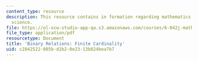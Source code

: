 ```yaml
---
content_type: resource
description: This resource contains in formation regarding mathematics for computer
  science.
file: https://ol-ocw-studio-app-qa.s3.amazonaws.com/courses/6-042j-mathematics-for-computer-science-spring-2015/c2842522085bd2b20e2313b824bea7b7_MIT6_042JS16_FiniteCardi.pdf
file_type: application/pdf
resourcetype: Document
title: 'Binary Relations: Finite Cardinality'
uid: c2842522-085b-d2b2-0e23-13b824bea7b7
---
```

